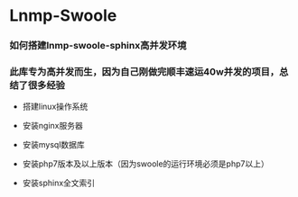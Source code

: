 # Lnmp-Swoole

### 如何搭建lnmp-swoole-sphinx高并发环境

### 此库专为高并发而生，因为自己刚做完顺丰速运40w并发的项目，总结了很多经验

* 搭建linux操作系统

* 安装nginx服务器

* 安装mysql数据库

* 安装php7版本及以上版本（因为swoole的运行环境必须是php7以上）

* 安装sphinx全文索引